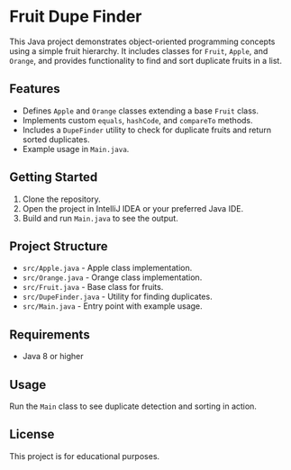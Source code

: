 # Fruit Dupe Finder

This Java project demonstrates object-oriented programming concepts using a simple fruit hierarchy. It includes classes for `Fruit`, `Apple`, and `Orange`, and provides functionality to find and sort duplicate fruits in a list.

## Features

- Defines `Apple` and `Orange` classes extending a base `Fruit` class.
- Implements custom `equals`, `hashCode`, and `compareTo` methods.
- Includes a `DupeFinder` utility to check for duplicate fruits and return sorted duplicates.
- Example usage in `Main.java`.

## Getting Started

1. Clone the repository.
2. Open the project in IntelliJ IDEA or your preferred Java IDE.
3. Build and run `Main.java` to see the output.

## Project Structure

- `src/Apple.java` - Apple class implementation.
- `src/Orange.java` - Orange class implementation.
- `src/Fruit.java` - Base class for fruits.
- `src/DupeFinder.java` - Utility for finding duplicates.
- `src/Main.java` - Entry point with example usage.

## Requirements

- Java 8 or higher

## Usage

Run the `Main` class to see duplicate detection and sorting in action.

## License

This project is for educational purposes.